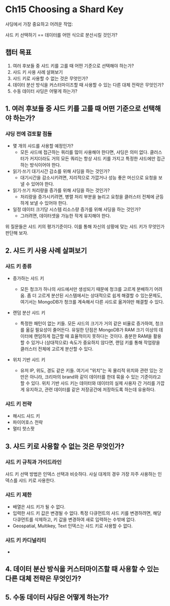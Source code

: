 # Ch15 Choosing a Shard Key

샤딩에서 가장 중요하고 어려운 작업: 

샤드 키 선택하기 == 데이터를 어떤 식으로 분산시킬 것인가?

## 챕터 목표
1. 여러 후보들 중 샤드 키를 고를 때 어떤 기준으로 선택해야 하는가?
2. 샤드 키 사용 사례 살펴보기
3. 샤드 키로 사용할 수 없는 것은 무엇인가?
4. 데이터 분산 방식을 커스터마이즈할 때 사용할 수 있는 다른 대체 전략은 무엇인가?
5. 수동 데이터 샤딩은 어떻게 하는가?

## 1. 여러 후보들 중 샤드 키를 고를 때 어떤 기준으로 선택해야 하는가?
### 샤딩 전에 검토할 점들
- 몇 개의 샤드를 사용할 예정인가? 
  - 모든 샤드에 접근하는 쿼리를 많이 사용해야 한다면, 샤딩은 의미 없다. 클러스터가 커지더라도 거의 모든 쿼리는 항상 샤드 키를 가지고 특정한 샤드에만 접근하는 방식이어야 한다.
- 읽기&middot;쓰기 대기시간 감소를 위해 샤딩을 하는 것인가? 
  - 대기시간을 감소시키려면, 지리적으로 가깝거나 성능 좋은 머신으로 요청을 보낼 수 있어야 한다.
- 읽기&middot;쓰기 처리량을 증가를 위해 샤딩을 하는 것인가? 
  - 처리량을 증가시키려면, 병렬 처리 부분을 늘리고 요청을 클러스터 전체에 균등하게 보낼 수 있어야 한다.
- 일정 데이터 크기당 시스템 리소스량 증가를 위해 샤딩을 하는 것인가? 
  - 그러려면, 데이터셋을 가능한 작게 유지해야 한다.

위 질문들은 샤드 키의 평가기준이다. 이를 통해 자신의 상황에 맞는 샤드 키가 무엇인가 판단해 보자.

## 2. 샤드 키 사용 사례 살펴보기
### 샤드 키 종류
- 증가하는 샤드 키
  - 모든 청크가 하나의 샤드에서만 생성되기 때문에 청크를 고르게 분배하기 어려움. 좀 더 고르게 분산된 시스템에서는 상대적으로 쉽게 해결할 수 있는문제도, 여기서는 MongoDB가 청크를 계속해서 다른 샤드로 옮겨야만 해결할 수 있다.

- 랜덤 분산 샤드 키
  - 특정한 패턴이 없는 키들. 모든 샤드의 크기가 거의 같은 비율로 증가하여, 청크를 옮길 필요성이 줄어든다. 유일한 단점은 MongoDB가 RAM 크기 이상의 데이터에 랜덤하게 접근할 때 효율적이지 못하다는 것이다. 충분한 RAM을 활용할 수 있거나 (상대적으로) 속도가 중요하지 않다면, 랜덤 키를 통해 작업량을 클러스터 전체에 고르게 분산할 수 있다.

- 위치 기반 샤드 키
  - 유저 IP, 위도, 경도 같은 키들. 여기서 "위치"는 꼭 물리적 위치와 관련 있는 것만은 아니라, 크리마의 brand와 같이 데이터를 한데 묶을 수 있는 기준이라고 할 수 있다. 위치 기반 샤드 키는 데이터와 데이터의 실제 사용자 간 거리를 가깝게 유지하고, 관련 데이터를 같은 저장공간에 저장하도록 하는데 유용하다.
  
### 샤드 키 전략
- 해시드 샤드 키
- 파이어호스 전략
- 멀티 핫스팟

## 3. 샤드 키로 사용할 수 없는 것은 무엇인가?
### 샤드 키 규칙과 가이드라인
샤드 키 선택 방법은 인덱스 선택과 비슷하다. 사실 대게의 경우 가장 자주 사용하는 인덱스를 샤드 키로 사용한다.

### 샤드 키 제한
- 배열은 샤드 키가 될 수 없다.
- 입력한 샤드 키 값은 변경될 수 없다. 특정 다큐먼트의 샤드 키를 변경하려면, 해당 다큐먼트를 삭제하고, 키 값을 변경하여 새로 입력하는 수밖에 없다.
- Geospatial, Multikey, Text 인덱스는 샤드 키로 사용할 수 없다.

### 샤드 키 카디널리티
- 

## 4. 데이터 분산 방식을 커스터마이즈할 때 사용할 수 있는 다른 대체 전략은 무엇인가?

## 5. 수동 데이터 샤딩은 어떻게 하는가?
